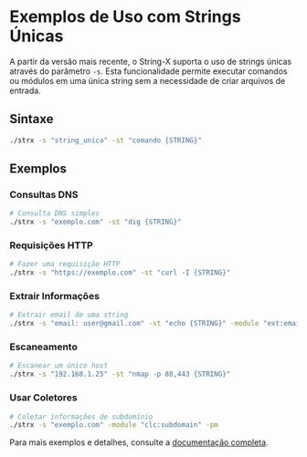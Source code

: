 # Exemplos de Uso com Strings Únicas

A partir da versão mais recente, o String-X suporta o uso de strings únicas através do parâmetro `-s`. Esta funcionalidade permite executar comandos ou módulos em uma única string sem a necessidade de criar arquivos de entrada.

## Sintaxe

```bash
./strx -s "string_unica" -st "comando {STRING}"
```

## Exemplos

### Consultas DNS
```bash
# Consulta DNS simples
./strx -s "exemplo.com" -st "dig {STRING}"
```

### Requisições HTTP
```bash
# Fazer uma requisição HTTP
./strx -s "https://exemplo.com" -st "curl -I {STRING}"
```

### Extrair Informações
```bash
# Extrair email de uma string
./strx -s "email: user@gmail.com" -st "echo {STRING}" -module "ext:email" -pm
```

### Escaneamento
```bash
# Escanear um único host
./strx -s "192.168.1.25" -st "nmap -p 80,443 {STRING}"
```

### Usar Coletores
```bash
# Coletar informações de subdomínio
./strx -s "exemplo.com" -module "clc:subdomain" -pm
```

Para mais exemplos e detalhes, consulte a [documentação completa](docs/usabilidade/strings-unicas.md).

